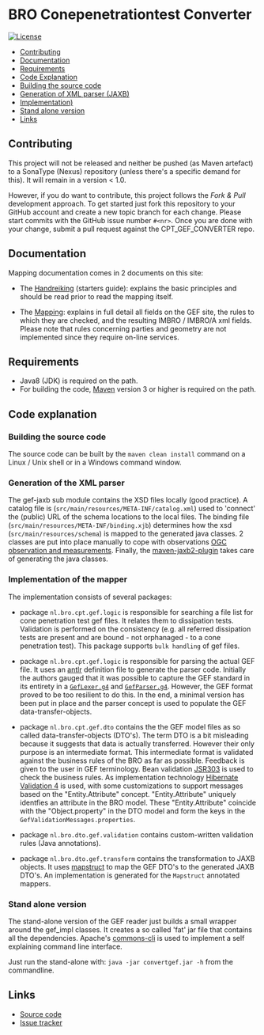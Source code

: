# BRO Conepenetrationtest Converter 

[![License](https://img.shields.io/badge/License-EUPL%201.2-yellowgreen.svg)](https://opensource.org/licenses/EUPL-1.1)

* [Contributing](#contributing)
* [Documentation](#documentation)
* [Requirements](#requirements)
* [Code Explanation](#code-explanation)
 * [Building the source code](#building-the-source-code)
 * [Generation of XML parser (JAXB)](#generation-of-the-xml-parser)
 * [Implementation)](#implementation-of-the-mapper)
 * [Stand alone version](#stand-alone-version)
* [Links](#links)

## Contributing

This project will not be released and neither be pushed (as Maven artefact) to a SonaType (Nexus) repository (unless there's a specific demand for this). It will remain in a version < 1.0.

However, if you do want to contribute, this project follows the _Fork & Pull_ development approach. To get started just fork this repository to your GitHub account and create a new topic branch 
for each change. Please start commits with the GitHub issue number `#<nr>`. Once you are done with your change, submit a pull request against the CPT_GEF_CONVERTER repo. 

## Documentation

Mapping documentation comes in 2 documents on this site: 

* The [Handreiking](https://github.com/BROprogramma/CPT_GEF_CONVERTER/blob/master/gef_doc/20170627%20GEF-CPT%20Report%20naar%20IMBRO-XML%20-%20Handreiking%20v10.docx) (starters guide): 
explains the basic principles and should be read prior to read the mapping itself.

* The [Mapping](https://github.com/BROprogramma/CPT_GEF_CONVERTER/blob/master/gef_doc/20170627%20BRO%20CPT%20F3B%20GEF-mapping%20v40.xlsx): explains in full detail all fields on the GEF site, the 
rules to which they are checked, and the resulting IMBRO / IMBRO/A xml fields. Please note that rules concerning parties and geometry are not implemented since they require on-line services.

## Requirements

* Java8 (JDK) is required on the path.
* For building the code, [Maven](https://maven.apache.org/) version 3 or higher is required on the path.


## Code explanation

### Building the source code

The source code can be built by the `maven clean install` command on a Linux / Unix shell or in a Windows command window.

### Generation of the XML parser

The gef-jaxb sub module contains the XSD files locally (good practice). A catalog file is (`src/main/resources/META-INF/catalog.xml`) used to 'connect' the (public) URL of the schema locations to 
the local files. The binding file (`src/main/resources/META-INF/binding.xjb`) determines how the xsd (`src/main/resources/schema`) is mapped to the generated java classes. 2 classes are put into
place manually to cope with observations [OGC observation and measurements](http://www.opengeospatial.org/standards/om). Finally, the [maven-jaxb2-plugin](https://github.com/highsource/maven-jaxb2-plugin)
 takes care of generating the java classes.

### Implementation of the mapper

The implementation consists of several packages:

* package `nl.bro.cpt.gef.logic` is responsible for searching a file list for cone penetration test gef files. It relates them to dissipation tests. Validation is performed on the consistency (e.g.
all referred dissipation tests are present and are bound - not orphanaged - to a cone penetration test). This package supports `bulk handling` of gef files.

* package `nl.bro.cpt.gef.logic` is responsible for parsing the actual GEF file. It uses an [antlr](http://www.antlr.org/) definition file to generate the parser code. Initially the authors gauged
that it was possible to capture the GEF standard in its entirety in a [`GefLexer.g4`](https://github.com/BROprogramma/CPT_GEF_CONVERTER/blob/master/gef_impl/src/main/antlr4/nl/bro/gef/antlr/GefLexer.g4) 
and [`GefParser.g4`](https://github.com/BROprogramma/CPT_GEF_CONVERTER/blob/master/gef_impl/src/main/antlr4/nl/bro/gef/antlr/GefParser.g4). However, the GEF format proved to be too resilient to do
this. In the end, a minimal version has been put in place and the parser concept is used to populate the GEF data-transfer-objects.

* package `nl.bro.cpt.gef.dto` contains the the GEF model files as so called data-transfer-objects (DTO's). The term DTO is a bit misleading because it suggests that data is actually transferred. However
their only purpose is an intermediate format. This intermediate format is validated against the business rules of the BRO as far as possible. Feedback is given to the user in GEF terminology. Bean 
validation [JSR303](http://beanvalidation.org/1.0/spec/) is used to check the business rules. As implementation technology [Hibernate Validation 4](http://hibernate.org/validator/) is used, with some
customizations to support messages based on the "Entity.Attribute" concept. "Entity.Attribute" uniquely identfies an attribute in the BRO model. These "Entity.Attribute" coincide with the 
"Object.property" in the DTO model and form the keys in the `GefValidationMessages.properties`.

* package `nl.bro.dto.gef.validation` contains custom-written validation rules (Java annotations). 

* package `nl.bro.dto.gef.transform` contains the transformation to JAXB objects. It uses [mapstruct](http://mapstruct.org/) to map the GEF DTO's to the generated JAXB DTO's. An implementation is
generated for the `Mapstruct` annotated mappers.


### Stand alone version

The stand-alone version of the GEF reader just builds a small wrapper around the gef_impl classes. It creates a so called 'fat' jar file that contains all the dependencies. Apache's 
[commons-cli](https://commons.apache.org/proper/commons-cli/) is used to implement a self explaining command line interface. 

Just run the stand-alone with: `java -jar convertgef.jar -h` from the commandline.


## Links

* [Source code](https://github.com/BROprogramma/CPT_GEF_CONVERTER/)
* [Issue tracker](https://github.com/BROprogramma/CPT_GEF_CONVERTER/issues)

